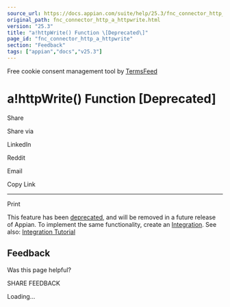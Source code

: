 ```yaml
---
source_url: https://docs.appian.com/suite/help/25.3/fnc_connector_http_a_httpwrite.html
original_path: fnc_connector_http_a_httpwrite.html
version: "25.3"
title: "a!httpWrite() Function \[Deprecated\]"
page_id: "fnc_connector_http_a_httpwrite"
section: "Feedback"
tags: ["appian","docs","v25.3"]
---
```



Free cookie consent management tool by [TermsFeed](https://www.termsfeed.com/)

# a!httpWrite() Function \[Deprecated\]

Share

Share via

LinkedIn

Reddit

Email

Copy Link

* * *

Print

This feature has been [deprecated](Deprecated_Features.html), and will be removed in a future release of Appian. To implement the same functionality, create an [Integration](Integration_Object.html). See also: [Integration Tutorial](Integration_Tutorial.html)

## Feedback

Was this page helpful?

SHARE FEEDBACK

Loading...